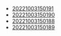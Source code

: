 - [20221003150191](/zet/20221003150191/README.md)
- [20221003150190](/zet/20221003150190/README.md)
- [20221003150188](/zet/20221003150188/README.md)
- [20221003150189](/zet/20221003150189/README.md)
